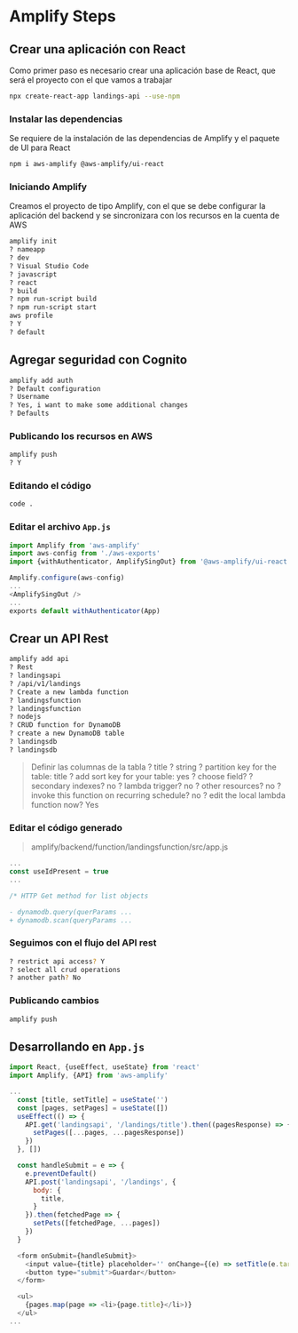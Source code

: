# Amplify Steps

## Crear una aplicación con React

Como primer paso es necesario crear una aplicación base de React, que será el proyecto con el que vamos a trabajar

```bash
npx create-react-app landings-api --use-npm
```

### Instalar las dependencias

Se requiere de la instalación de las dependencias de Amplify y el paquete de UI para React

```bash
npm i aws-amplify @aws-amplify/ui-react
```

### Iniciando Amplify

Creamos el proyecto de tipo Amplify, con el que se debe configurar la aplicación del backend y se sincronizara con los recursos en la cuenta de AWS

```bash
amplify init
? nameapp
? dev
? Visual Studio Code
? javascript
? react
? build
? npm run-script build
? npm run-script start
aws profile
? Y
? default
```

## Agregar seguridad con Cognito

```bash
amplify add auth
? Default configuration
? Username
? Yes, i want to make some additional changes
? Defaults
```

### Publicando los recursos en AWS

```bash
amplify push
? Y
```

### Editando el código

```bash
code .
```

### Editar el archivo `App.js`

```javascript
import Amplify from 'aws-amplify'
import aws-config from './aws-exports'
import {withAuthenticator, AmplifySingOut} from '@aws-amplify/ui-react'

Amplify.configure(aws-config)
...
<AmplifySingOut />
...
exports default withAuthenticator(App)
```

## Crear un API Rest

```bash
amplify add api
? Rest
? landingsapi
? /api/v1/landings
? Create a new lambda function
? landingsfunction
? landingsfunction
? nodejs
? CRUD function for DynamoDB
? create a new DynamoDB table
? landingsdb
? landingsdb
```

> Definir las columnas de la tabla
> ? title
> ? string
> ? partition key for the table: title
> ? add sort key for your table: yes
> ? choose field?
> ? secondary indexes? no
> ? lambda trigger? no
> ? other resources? no
> ? invoke this function on recurring schedule? no
> ? edit the local lambda function now? Yes

### Editar el código generado

> amplify/backend/function/landingsfunction/src/app.js

```javascript
...
const useIdPresent = true
...

/* HTTP Get method for list objects

- dynamodb.query(querParams ...
+ dynamodb.scan(queryParams ...
```

### Seguimos con el flujo del API rest

```bash
? restrict api access? Y
? select all crud operations
? another path? No
```

### Publicando cambios

```bash
amplify push
```

## Desarrollando en `App.js`

```javascript
import React, {useEffect, useState} from 'react'
import Amplify, {API} from 'aws-amplify'

...
  const [title, setTitle] = useState('')
  const [pages, setPages] = useState([])
  useEffect(() => {
    API.get('landingsapi', '/landings/title').then((pagesResponse) => {
      setPages([...pages, ...pagesResponse])
    })
  }, [])

  const handleSubmit = e => {
    e.preventDefault()
    API.post('landingsapi', '/landings', {
      body: {
        title,
      }
    }).then(fetchedPage => {
      setPets([fetchedPage, ...pages])
    })
  }

  <form onSubmit={handleSubmit}>
    <input value={title} placeholder='' onChange={(e) => setTitle(e.target.value)} />
    <button type="submit">Guardar</button>
  </form>

  <ul>
    {pages.map(page => <li>{page.title}</li>)}
  </ul>
...
```
